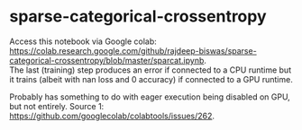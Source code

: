 # sparse-categorical-crossentropy

Access this notebook via Google colab: https://colab.research.google.com/github/rajdeep-biswas/sparse-categorical-crossentropy/blob/master/sparcat.ipynb.  
The last (training) step produces an error if connected to a CPU runtime but it trains (albeit with nan loss and 0 accuracy) if connected to a GPU runtime.

Probably has something to do with eager execution being disabled on GPU, but not entirely.
Source 1: https://github.com/googlecolab/colabtools/issues/262.
